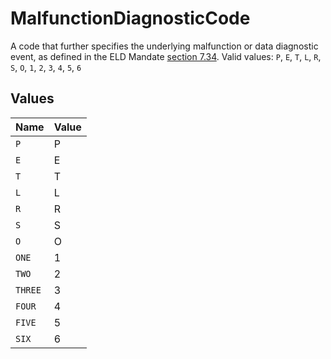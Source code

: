 # MalfunctionDiagnosticCode

A code that further specifies the underlying malfunction or data diagnostic event, as defined in the ELD Mandate [section 7.34](https://www.ecfr.gov/cgi-bin/retrieveECFR?gp=1&ty=HTML&h=L&mc=true&=PART&n=pt49.5.395#ap49.5.395_138.a).  Valid values: `P`, `E`, `T`, `L`, `R`, `S`, `O`, `1`, `2`, `3`, `4`, `5`, `6`


## Values

| Name    | Value   |
| ------- | ------- |
| `P`     | P       |
| `E`     | E       |
| `T`     | T       |
| `L`     | L       |
| `R`     | R       |
| `S`     | S       |
| `O`     | O       |
| `ONE`   | 1       |
| `TWO`   | 2       |
| `THREE` | 3       |
| `FOUR`  | 4       |
| `FIVE`  | 5       |
| `SIX`   | 6       |